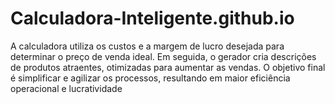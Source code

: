 # Calculadora-Inteligente.github.io
A calculadora utiliza os custos e a margem de lucro desejada para determinar o preço de venda ideal. Em seguida, o gerador cria descrições de produtos atraentes, otimizadas para aumentar as vendas. O objetivo final é simplificar e agilizar os processos, resultando em maior eficiência operacional e lucratividade
